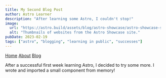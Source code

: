 ```yaml
---
title: My Second Blog Post
author: Astro Learner
description: "After learning some Astro, I couldn't stop!"
image:
  url: "https://astro.build/assets/blog/astro-showcase/astro-showcase-screenshot.jpg"
  alt: "Thumbnails of websites from the Astro Showcase site."
pubDate: 2023-02-19
tags: ["astro", "blogging", "learning in public", "successes"]
---
```


<a href='/'>Home</a>
<a href='/about'>About</a>
<a href='/blog'>Blog</a>

After a successful first week learning Astro, I decided to try some more. I wrote and imported a small component from memory!
